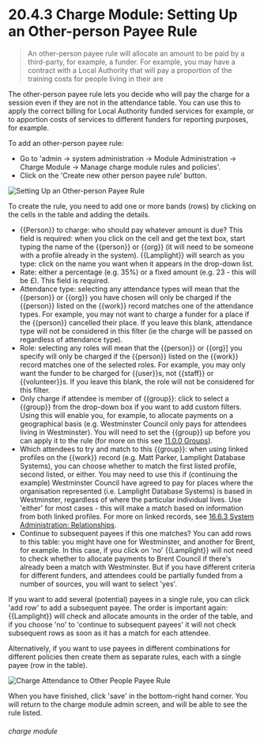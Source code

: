# 20.4.3 Charge Module: Setting Up an Other-person Payee Rule

> An other-person payee rule will allocate an amount to be paid by a third-party, for example, a funder. For example, you may have a contract with a Local Authority that will pay a proportion of the training costs for people living in their are



The other-person payee rule lets you decide who will pay the charge for a session even if they are not in the attendance table. You can use this to apply the correct billing for Local Authority funded services for example, or to apportion costs of services to different funders for reporting purposes, for example.

To add an other-person payee rule:

- Go to 'admin -> system administration -> Module Administration -> Charge Module -> Manage charge module rules and policies'. 
- Click on the 'Create new other person payee rule' button. 

![Setting Up an Other-person Payee Rule](20.4.3b.png)

To create the rule, you need to add one or more bands (rows) by clicking on the cells in the table and adding the details.
   - {{Person}} to charge: who should pay whatever amount is due? This field is required: when you click on the cell and get the text box, start typing the name of the {{person}} or {{org}} (it will need to be someone with a profile already in the system). {{Lamplight}} will search as you type: click on the name you want when it appears in the drop-down list. 
   - Rate: either a percentage (e.g. 35%) or a fixed amount (e.g. 23 - this will be £). This field is required. 
   - Attendance type: selecting any attendance types will mean that the {{person}} or {{org}} you have chosen will only be charged if the {{person}} listed on the {{work}} record matches one of the attendance types. For example, you may not want to charge a funder for a place if the {{person}} cancelled their place. If you leave this blank, attendance type will not be considered in this filter (ie the charge will be passed on regardless of attendance type). 
   - Role: selecting any roles will mean that the {{person}} or {{org}] you specify will only be charged if the {{person}} listed on the {{work}} record matches one of the selected roles. For example, you may only want the funder to be charged for {{user}}s, not {{staff}} or {{volunteer}}s. If you leave this blank, the role will not be considered for this filter. 
   - Only charge if attendee is member of {{group}}: click to select a {{group}} from the drop-down box if you want to add custom filters. Using this will enable you, for example, to allocate payments on a geographical basis (e.g. Westminster Council only pays for attendees living in Westminster). You will need to set the {{group}} up before you can apply it to the rule (for more on this see [11.0.0 Groups](/help/index/p/11.0.0)).
   - Which attendees to try and match to this {{group}}: when using linked profiles on the {{work}} record (e.g. Matt Parker, Lamplight Database Systems), you can choose whether to match the first listed profile, second listed, or either. You may need to use this if (continuing the example) Westminster Council have agreed to pay for places where the organisation represented (i.e. Lamplight Database Systems) is based in Westminster, regardless of where the particular individual lives. Use 'either' for most cases - this will make a match based on information from both linked profiles. For more on linked records, see [16.6.3 System Administration: Relationships](/help/index/p/16.6.3).
   - Continue to subsequent payees if this one matches? You can add rows to this table: you might have one for Westminster, and another for Brent, for example. In this case, if you click on 'no' {{Lamplight}} will not need to check whether to allocate payments to Brent Council if there's already been a match with Westminster. But if you have different criteria for different funders, and attendees could be partially funded from a number of sources, you will want to select 'yes'. 


If you want to add several (potential) payees in a single rule, you can click 'add row' to add a subsequent payee. The order is important again: {{Lamplight}} will check and allocate amounts in the order of the table, and if you choose 'no' to 'continue to subsequent payees' it will not check subsequent rows as soon as it has a match for each attendee. 

Alternatively, if you want to use  payees in different combinations for different policies then create them as separate rules, each  with a single payee (row in the table).  

![Charge Attendance to Other People Payee Rule](20.4.3a.png)

When you have finished, click 'save' in the bottom-right hand corner. You will return to the charge module admin screen, and will be able to see the rule listed. 


###### charge module

